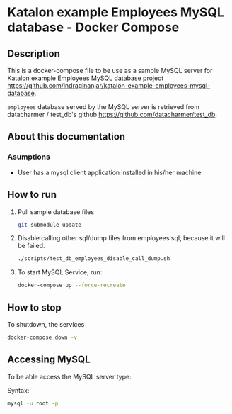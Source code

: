 # Katalon example Employees MySQL database - Docker Compose

## Description

This is a docker-compose file to be use as a sample MySQL server for Katalon example Employees MySQL database project <https://github.com/indraginanjar/katalon-example-employees-mysql-database>.

`employees` database served by the MySQL server is retrieved from datacharmer / test_db's github  <https://github.com/datacharmer/test_db>.

## About this documentation

### Asumptions

- User has a mysql client application installed in his/her machine

## How to run

1. Pull sample database files

    ```bash
    git submodule update
    ```

2. Disable calling other sql/dump files from employees.sql, because it will be failed.

    ```bash
    ./scripts/test_db_employees_disable_call_dump.sh
    ```

3. To start MySQL Service, run:

    ```bash
    docker-compose up --force-recreate
    ```

## How to stop

To shutdown, the services

```bash
docker-compose down -v
```

## Accessing MySQL

To be able access the MySQL server type:

Syntax:

```bash
mysql -u root -p
```
